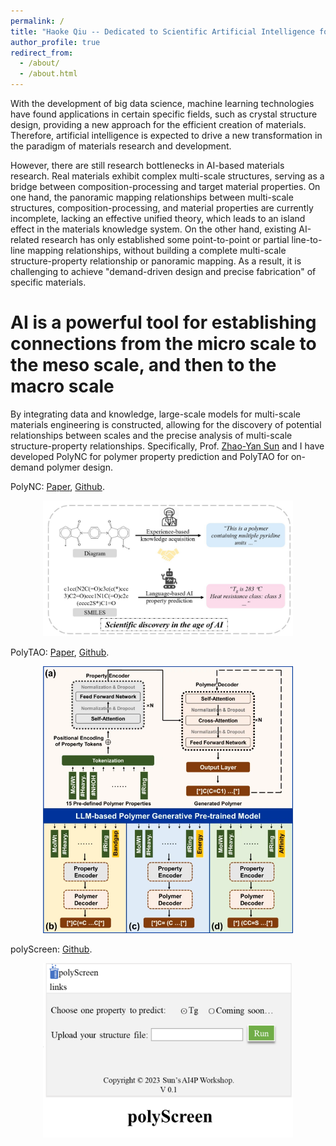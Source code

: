 ```yaml
---
permalink: /
title: "Haoke Qiu -- Dedicated to Scientific Artificial Intelligence for Polymer/Molecule/Material"
author_profile: true
redirect_from: 
  - /about/
  - /about.html
---
```


With the development of big data science, machine learning technologies have found applications in certain specific fields, such as crystal structure design, providing a new approach for the efficient creation of materials. Therefore, artificial intelligence is expected to drive a new transformation in the paradigm of materials research and development.

However, there are still research bottlenecks in AI-based materials research. Real materials exhibit complex multi-scale structures, serving as a bridge between composition-processing and target material properties. On one hand, the panoramic mapping relationships between multi-scale structures, composition-processing, and material properties are currently incomplete, lacking an effective unified theory, which leads to an island effect in the materials knowledge system. On the other hand, existing AI-related research has only established some point-to-point or partial line-to-line mapping relationships, without building a complete multi-scale structure-property relationship or panoramic mapping. As a result, it is challenging to achieve "demand-driven design and precise fabrication" of specific materials.

AI is a powerful tool for establishing connections from the micro scale to the meso scale, and then to the macro scale
======
 By integrating data and knowledge, large-scale models for multi-scale materials engineering is constructed, allowing for the discovery of potential relationships between scales and the precise analysis of multi-scale structure-property relationships. 
 Specifically, Prof. [Zhao-Yan Sun](https://ciac.cas.cn/sourcedb/cn/zjrck/zgj/202011/t20201120_5758945.html) and I have developed PolyNC for polymer property prediction and PolyTAO for on-demand polymer design. 
 
 PolyNC: [Paper](https://pubs.rsc.org/en/content/articlelanding/2023/sc/d3sc05079c), [Github](https://github.com/HKQiu/Unified_ML4Polymers).
<p align="center">
  <img src="/images/polync.png" alt="polyNC" width="400"/>
</p>

 PolyTAO: [Paper](https://www.nature.com/articles/s41524-024-01466-5), [Github](https://github.com/hkqiu/PolymerGenerationPretrainedModel).
<p align="center">
  <img src="/images/polytao.png" alt="polyTAO" width="400"/>
</p>

 polyScreen: [Github](https://github.com/hkqiu/PPP-1_PredictionTg4Polyimides/tree/main/src).
<p align="center">
  <img src="/images/polyscreen.png" alt="polyScreen" width="400"/>
</p>
